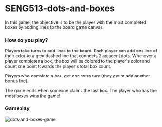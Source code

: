 # SENG513-dots-and-boxes

In this game, the objective is to be the player with the most completed boxes by adding lines to the board game canvas.

### How do you play?

Players take turns to add lines to the board. Each player can add one line of their color to a grey dashed line that connects 2 adjacent dots. Whenever a player completes a box, the box will be colored to the player's color and count one point towards the player's total box count.

Players who complete a box, get one extra turn (they get to add another bonus line).

The game ends when someone claims the last box. The player who has the most boxes wins the game!

### Gameplay
![dots-and-boxes-game](https://user-images.githubusercontent.com/38235844/213969834-afee6914-f711-4e3a-ab7d-83a41b008746.gif)

